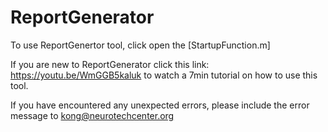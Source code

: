 # ReportGenerator
To use ReportGenertor tool, click open the [StartupFunction.m]

If you are new to ReportGenerator click this link: https://youtu.be/WmGGB5kaluk
to watch a 7min tutorial on how to use this tool.

If you have encountered any unexpected errors, please include the error message to kong@neurotechcenter.org
